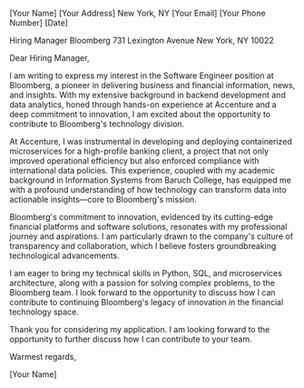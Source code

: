 [Your Name]
[Your Address]
New York, NY
[Your Email]
[Your Phone Number]
[Date]

Hiring Manager
Bloomberg
731 Lexington Avenue
New York, NY 10022

Dear Hiring Manager,

I am writing to express my interest in the Software Engineer position at Bloomberg, a pioneer in delivering business and financial information, news, and insights. With my extensive background in backend development and data analytics, honed through hands-on experience at Accenture and a deep commitment to innovation, I am excited about the opportunity to contribute to Bloomberg's technology division.

At Accenture, I was instrumental in developing and deploying containerized microservices for a high-profile banking client, a project that not only improved operational efficiency but also enforced compliance with international data policies. This experience, coupled with my academic background in Information Systems from Baruch College, has equipped me with a profound understanding of how technology can transform data into actionable insights—core to Bloomberg's mission.

Bloomberg's commitment to innovation, evidenced by its cutting-edge financial platforms and software solutions, resonates with my professional journey and aspirations. I am particularly drawn to the company's culture of transparency and collaboration, which I believe fosters groundbreaking technological advancements.

I am eager to bring my technical skills in Python, SQL, and microservices architecture, along with a passion for solving complex problems, to the Bloomberg team. I look forward to the opportunity to discuss how I can contribute to continuing Bloomberg's legacy of innovation in the financial technology space.

Thank you for considering my application. I am looking forward to the opportunity to further discuss how I can contribute to your team.

Warmest regards,

[Your Name]

